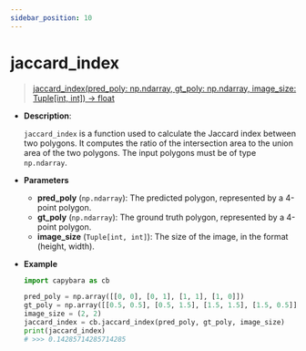 ```yaml
---
sidebar_position: 10
---
```


# jaccard_index

> [jaccard_index(pred_poly: np.ndarray, gt_poly: np.ndarray, image_size: Tuple[int, int]) -> float](https://github.com/DocsaidLab/Capybara/blob/975d62fba4f76db59e715c220f7a2af5ad8d050e/capybara/structures/functionals.py#L95)

- **Description**:

  `jaccard_index` is a function used to calculate the Jaccard index between two polygons. It computes the ratio of the intersection area to the union area of the two polygons. The input polygons must be of type `np.ndarray`.

- **Parameters**

  - **pred_poly** (`np.ndarray`): The predicted polygon, represented by a 4-point polygon.
  - **gt_poly** (`np.ndarray`): The ground truth polygon, represented by a 4-point polygon.
  - **image_size** (`Tuple[int, int]`): The size of the image, in the format (height, width).

- **Example**

  ```python
  import capybara as cb

  pred_poly = np.array([[0, 0], [0, 1], [1, 1], [1, 0]])
  gt_poly = np.array([[0.5, 0.5], [0.5, 1.5], [1.5, 1.5], [1.5, 0.5]])
  image_size = (2, 2)
  jaccard_index = cb.jaccard_index(pred_poly, gt_poly, image_size)
  print(jaccard_index)
  # >>> 0.14285714285714285
  ```
